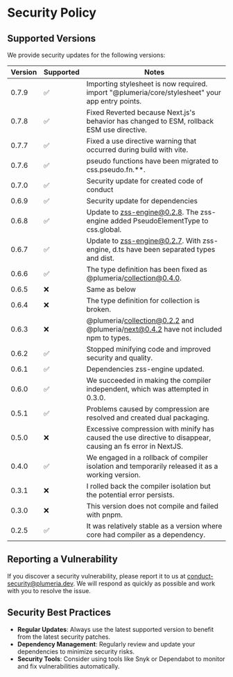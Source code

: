 # Security Policy

## Supported Versions

We provide security updates for the following versions:

| Version | Supported          | Notes                                                                                                       |
| ------- | ------------------ | ----------------------------------------------------------------------------------------------------------- |
| 0.7.9   | :white_check_mark: | Importing stylesheet is now required. import "@plumeria/core/stylesheet" your app entry points.             |
| 0.7.8   | :white_check_mark: | Fixed Reverted because Next.js's behavior has changed to ESM, rollback ESM use directive.                   |  
| 0.7.7   | :white_check_mark: | Fixed a use directive warning that occurred during build with vite.                                         |
| 0.7.6   | :white_check_mark: | pseudo functions have been migrated to css.pseudo.fn.**.                                                    |
| 0.7.0   | :white_check_mark: | Security update for created code of conduct                                                                 |
| 0.6.9   | :white_check_mark: | Security update for dependencies                                                                            |
| 0.6.8   | :white_check_mark: | Update to zss-engine@0.2.8. The zss-engine added PseudoElementType to css.global.                           |
| 0.6.7   | :white_check_mark: | Update to zss-engine@0.2.7. With zss-engine, d.ts have been separated types and dist.                       |
| 0.6.6   | :white_check_mark: | The type definition has been fixed as @plumeria/collection@0.4.0.                                           |
| 0.6.5   | :x:                | Same as below                                                                                               |
| 0.6.4   | :x:                | The type definition for collection is broken.                                                               |
| 0.6.3   | :x:                | @plumeria/collection@0.2.2 and @plumeria/next@0.4.2 have not included npm to types.                         |
| 0.6.2   | :white_check_mark: | Stopped minifying code and improved security and quality.                                                   |
| 0.6.1   | :white_check_mark: | Dependencies zss-engine updated.                                                                            |
| 0.6.0   | :white_check_mark: | We succeeded in making the compiler independent, which was attempted in 0.3.0.                              |
| 0.5.1   | :white_check_mark: | Problems caused by compression are resolved and created dual packaging.                                     |
| 0.5.0   | :x:                | Excessive compression with minify has caused the use directive to disappear, causing an fs error in NextJS. |
| 0.4.0   | :white_check_mark: | We engaged in a rollback of compiler isolation and temporarily released it as a working version.            |
| 0.3.1   | :x:                | I rolled back the compiler isolation but the potential error persists.                                      |
| 0.3.0   | :x:                | This version does not compile and failed with pnpm.                                                         |
| 0.2.5   | :white_check_mark: | It was relatively stable as a version where core had compiler as a dependency.                              |

## Reporting a Vulnerability

If you discover a security vulnerability, please report it to us at conduct-security@plumeria.dev. We will respond as quickly as possible and work with you to resolve the issue.

## Security Best Practices

- **Regular Updates**: Always use the latest supported version to benefit from the latest security patches.
- **Dependency Management**: Regularly review and update your dependencies to minimize security risks.
- **Security Tools**: Consider using tools like Snyk or Dependabot to monitor and fix vulnerabilities automatically.
